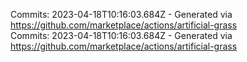 Commits: 2023-04-18T10:16:03.684Z - Generated via https://github.com/marketplace/actions/artificial-grass
<br>
Commits: 2023-04-18T10:16:03.684Z - Generated via https://github.com/marketplace/actions/artificial-grass
<br>
